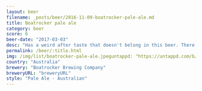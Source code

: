 ```yaml
---
layout: beer
filename: _posts/beer/2016-11-09-boatrocker-pale-ale.md
title: Boatrocker pale ale
category: beer
score: 6
beer-date: "2017-03-03"
desc: "Has a weird after taste that doesn't belong in this beer. There's something interesting as well but altogether it doesn't quite work"
permalink: /beer/:title.html
img: /img/list/boatrocker-pale-ale.jpeguntappd: "https://untappd.com/b/boatrocker-brewing-company-pale-ale/1670058"
country: "Australia"
brewery: "Boatrocker Brewing Company"
breweryURL: "breweryURL"
style: "Pale Ale - Australian"
---
```

